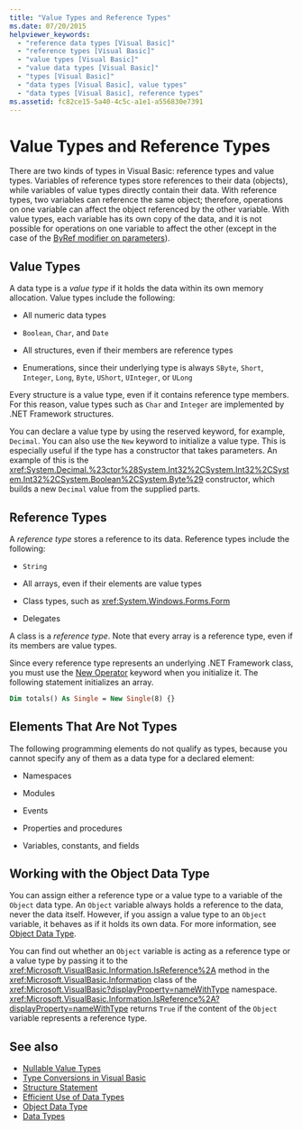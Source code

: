 ```yaml
---
title: "Value Types and Reference Types"
ms.date: 07/20/2015
helpviewer_keywords: 
  - "reference data types [Visual Basic]"
  - "reference types [Visual Basic]"
  - "value types [Visual Basic]"
  - "value data types [Visual Basic]"
  - "types [Visual Basic]"
  - "data types [Visual Basic], value types"
  - "data types [Visual Basic], reference types"
ms.assetid: fc82ce15-5a40-4c5c-a1e1-a556830e7391
---
```

# Value Types and Reference Types
There are two kinds of types in Visual Basic: reference types and value types. Variables of reference types store references to their data (objects), while variables of value types directly contain their data. With reference types, two variables can reference the same object; therefore, operations on one variable can affect the object referenced by the other variable. With value types, each variable has its own copy of the data, and it is not possible for operations on one variable to affect the other (except in the case of the [ByRef modifier on parameters](../../../language-reference/modifiers/byref.md)).
  
## Value Types  
 A data type is a *value type* if it holds the data within its own memory allocation. Value types include the following:  
  
- All numeric data types  
  
- `Boolean`, `Char`, and `Date`  
  
- All structures, even if their members are reference types  
  
- Enumerations, since their underlying type is always `SByte`, `Short`, `Integer`, `Long`, `Byte`, `UShort`, `UInteger`, or `ULong`  
  
 Every structure is a value type, even if it contains reference type members. For this reason, value types such as `Char` and `Integer` are implemented by .NET Framework structures.  
  
 You can declare a value type by using the reserved keyword, for example, `Decimal`. You can also use the `New` keyword to initialize a value type. This is especially useful if the type has a constructor that takes parameters. An example of this is the <xref:System.Decimal.%23ctor%28System.Int32%2CSystem.Int32%2CSystem.Int32%2CSystem.Boolean%2CSystem.Byte%29> constructor, which builds a new `Decimal` value from the supplied parts.  
  
## Reference Types  
 A *reference type* stores a reference to its data. Reference types include the following:  
  
- `String`  
  
- All arrays, even if their elements are value types  
  
- Class types, such as <xref:System.Windows.Forms.Form>  
  
- Delegates  
  
 A class is a *reference type*. Note that every array is a reference type, even if its members are value types.  
  
 Since every reference type represents an underlying .NET Framework class, you must use the [New Operator](../../../../visual-basic/language-reference/operators/new-operator.md) keyword when you initialize it. The following statement initializes an array.  
  
```vb  
Dim totals() As Single = New Single(8) {}  
```  
  
## Elements That Are Not Types  
 The following programming elements do not qualify as types, because you cannot specify any of them as a data type for a declared element:  
  
- Namespaces  
  
- Modules  
  
- Events  
  
- Properties and procedures  
  
- Variables, constants, and fields  
  
## Working with the Object Data Type  
 You can assign either a reference type or a value type to a variable of the `Object` data type. An `Object` variable always holds a reference to the data, never the data itself. However, if you assign a value type to an `Object` variable, it behaves as if it holds its own data. For more information, see [Object Data Type](../../../../visual-basic/language-reference/data-types/object-data-type.md).  
  
 You can find out whether an `Object` variable is acting as a reference type or a value type by passing it to the <xref:Microsoft.VisualBasic.Information.IsReference%2A> method in the <xref:Microsoft.VisualBasic.Information> class of the <xref:Microsoft.VisualBasic?displayProperty=nameWithType> namespace. <xref:Microsoft.VisualBasic.Information.IsReference%2A?displayProperty=nameWithType> returns `True` if the content of the `Object` variable represents a reference type.  
  
## See also

- [Nullable Value Types](../../../../visual-basic/programming-guide/language-features/data-types/nullable-value-types.md)
- [Type Conversions in Visual Basic](../../../../visual-basic/programming-guide/language-features/data-types/type-conversions.md)
- [Structure Statement](../../../../visual-basic/language-reference/statements/structure-statement.md)
- [Efficient Use of Data Types](../../../../visual-basic/programming-guide/language-features/data-types/efficient-use-of-data-types.md)
- [Object Data Type](../../../../visual-basic/language-reference/data-types/object-data-type.md)
- [Data Types](../../../../visual-basic/programming-guide/language-features/data-types/index.md)
